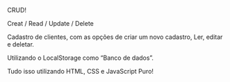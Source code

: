 CRUD!

Creat / Read / Update / Delete

Cadastro de clientes, com as opções de criar um novo cadastro, Ler, editar e deletar.

Utilizando o LocalStorage como “Banco de dados”.

Tudo isso utilizando HTML, CSS e JavaScript Puro!